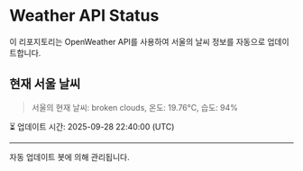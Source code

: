 
# Weather API Status

이 리포지토리는 OpenWeather API를 사용하여 서울의 날씨 정보를 자동으로 업데이트합니다.

## 현재 서울 날씨
> 서울의 현재 날씨: broken clouds, 온도: 19.76°C, 습도: 94%

⏳ 업데이트 시간: 2025-09-28 22:40:00 (UTC)

---
자동 업데이트 봇에 의해 관리됩니다.
